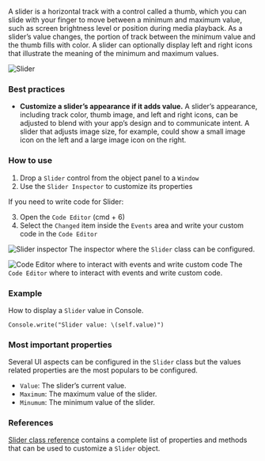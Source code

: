 A slider is a horizontal track with a control called a thumb, which you can slide with your finger to move between a minimum and maximum value, such as screen brightness level or position during media playback. As a slider’s value changes, the portion of track between the minimum value and the thumb fills with color. A slider can optionally display left and right icons that illustrate the meaning of the minimum and maximum values.

![Slider](images/slider1.png)

### Best practices
* **Customize a slider’s appearance if it adds value.** A slider’s appearance, including track color, thumb image, and left and right icons, can be adjusted to blend with your app’s design and to communicate intent. A slider that adjusts image size, for example, could show a small image icon on the left and a large image icon on the right.

### How to use
1. Drop a `Slider` control from the object panel to a `Window`
2. Use the `Slider Inspector` to customize its properties

If you need to write code for Slider:

3. Open the `Code Editor` (cmd + 6)
4. Select the `Changed` item inside the `Events` area and write your custom code in the `Code Editor`

![`Slider` inspector](images/slider2.png)
The inspector where the `Slider` class can be configured.

![`Code Editor` where to interact with events and write custom code](images/slider3.png)
The `Code Editor` where to interact with events and write custom code.

### Example
How to display a `Slider` value in Console.
```
Console.write("Slider value: \(self.value)")
```

### Most important properties
Several UI aspects can be configured in the `Slider` class but the values related properties are the most populars to be configured.
- `Value`: The slider’s current value.
- `Maximum`: The maximum value of the slider.
- `Minumum`: The minimum value of the slider.

### References
[Slider class reference](../classes/Slider.html) contains a complete list of properties and methods that can be used to customize a `Slider` object.
